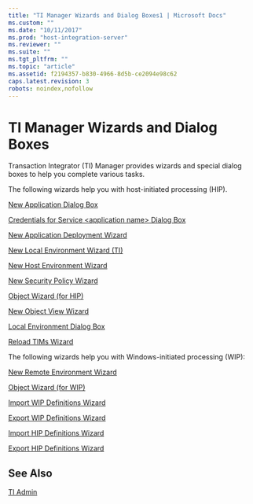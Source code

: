 ```yaml
---
title: "TI Manager Wizards and Dialog Boxes1 | Microsoft Docs"
ms.custom: ""
ms.date: "10/11/2017"
ms.prod: "host-integration-server"
ms.reviewer: ""
ms.suite: ""
ms.tgt_pltfrm: ""
ms.topic: "article"
ms.assetid: f2194357-b830-4966-8d5b-ce2094e98c62
caps.latest.revision: 3
robots: noindex,nofollow
---
```

# TI Manager Wizards and Dialog Boxes
Transaction Integrator (TI) Manager provides wizards and special dialog boxes to help you complete various tasks.  
  
 The following wizards help you with host-initiated processing (HIP).  
  
 [New Application Dialog Box](../core/new-application-dialog-box.md)  
  
 [Credentials for Service \<application name> Dialog Box](../core/credentials-for-service-application-name-dialog-box.md)  
  
 [New Application Deployment Wizard](../core/new-application-deployment-wizard.md)  
  
 [New Local Environment Wizard (TI)](../core/new-local-environment-wizard-ti.md)  
  
 [New Host Environment Wizard](../core/new-host-environment-wizard.md)  
  
 [New Security Policy Wizard](../core/new-security-policy-wizard.md)  
  
 [Object Wizard (for HIP)](../core/object-wizard-for-hip.md)  
  
 [New Object View Wizard](../core/new-object-view-wizard.md)  
  
 [Local Environment Dialog Box](../core/local-environment-dialog-box.md)  
  
 [Reload TIMs Wizard](../core/reload-tims-wizard.md)  
  
 The following wizards help you with Windows-initiated processing (WIP):  
  
 [New Remote Environment Wizard](../core/new-remote-environment-wizard.md)  
  
 [Object Wizard (for WIP)](../core/object-wizard-for-wip.md)  
  
 [Import WIP Definitions Wizard](../core/import-wip-definitions-wizard.md)  
  
 [Export WIP Definitions Wizard](../core/export-wip-definitions-wizard.md)  
  
 [Import HIP Definitions Wizard](../core/import-hip-definitions-wizard.md)  
  
 [Export HIP Definitions Wizard](../core/export-hip-definitions-wizard.md)  
  
## See Also  
 [TI Admin](../core/ti-admin.md)